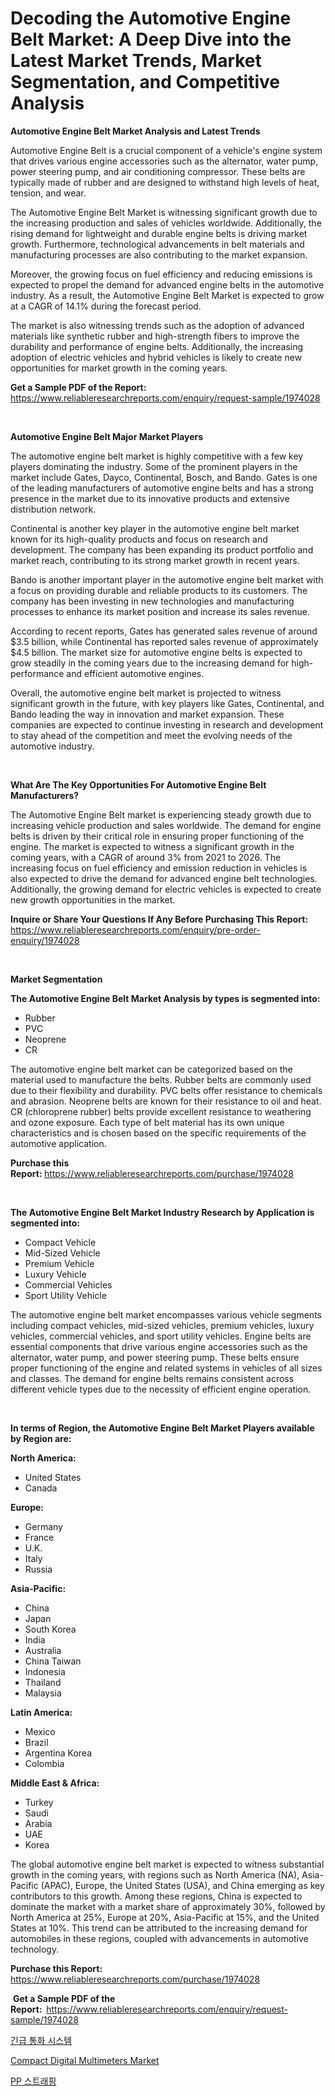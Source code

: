 <p><h1>Decoding the Automotive Engine Belt Market: A Deep Dive into the Latest Market Trends, Market Segmentation, and Competitive Analysis</h1></p><p><strong>Automotive Engine Belt Market Analysis and Latest Trends</strong></p>
<p><p>Automotive Engine Belt is a crucial component of a vehicle's engine system that drives various engine accessories such as the alternator, water pump, power steering pump, and air conditioning compressor. These belts are typically made of rubber and are designed to withstand high levels of heat, tension, and wear.</p><p>The Automotive Engine Belt Market is witnessing significant growth due to the increasing production and sales of vehicles worldwide. Additionally, the rising demand for lightweight and durable engine belts is driving market growth. Furthermore, technological advancements in belt materials and manufacturing processes are also contributing to the market expansion.</p><p>Moreover, the growing focus on fuel efficiency and reducing emissions is expected to propel the demand for advanced engine belts in the automotive industry. As a result, the Automotive Engine Belt Market is expected to grow at a CAGR of 14.1% during the forecast period.</p><p>The market is also witnessing trends such as the adoption of advanced materials like synthetic rubber and high-strength fibers to improve the durability and performance of engine belts. Additionally, the increasing adoption of electric vehicles and hybrid vehicles is likely to create new opportunities for market growth in the coming years.</p></p>
<p><strong>Get a Sample PDF of the Report:&nbsp;</strong> <a href="https://www.reliableresearchreports.com/enquiry/request-sample/1974028">https://www.reliableresearchreports.com/enquiry/request-sample/1974028</a></p>
<p>&nbsp;</p>
<p><strong>Automotive Engine Belt Major Market Players</strong></p>
<p><p>The automotive engine belt market is highly competitive with a few key players dominating the industry. Some of the prominent players in the market include Gates, Dayco, Continental, Bosch, and Bando. Gates is one of the leading manufacturers of automotive engine belts and has a strong presence in the market due to its innovative products and extensive distribution network.</p><p>Continental is another key player in the automotive engine belt market known for its high-quality products and focus on research and development. The company has been expanding its product portfolio and market reach, contributing to its strong market growth in recent years.</p><p>Bando is another important player in the automotive engine belt market with a focus on providing durable and reliable products to its customers. The company has been investing in new technologies and manufacturing processes to enhance its market position and increase its sales revenue.</p><p>According to recent reports, Gates has generated sales revenue of around $3.5 billion, while Continental has reported sales revenue of approximately $4.5 billion. The market size for automotive engine belts is expected to grow steadily in the coming years due to the increasing demand for high-performance and efficient automotive engines.</p><p>Overall, the automotive engine belt market is projected to witness significant growth in the future, with key players like Gates, Continental, and Bando leading the way in innovation and market expansion. These companies are expected to continue investing in research and development to stay ahead of the competition and meet the evolving needs of the automotive industry.</p></p>
<p>&nbsp;</p>
<p><strong>What Are The Key Opportunities For Automotive Engine Belt Manufacturers?</strong></p>
<p><p>The Automotive Engine Belt market is experiencing steady growth due to increasing vehicle production and sales worldwide. The demand for engine belts is driven by their critical role in ensuring proper functioning of the engine. The market is expected to witness a significant growth in the coming years, with a CAGR of around 3% from 2021 to 2026. The increasing focus on fuel efficiency and emission reduction in vehicles is also expected to drive the demand for advanced engine belt technologies. Additionally, the growing demand for electric vehicles is expected to create new growth opportunities in the market.</p></p>
<p><strong>Inquire or Share Your Questions If Any Before Purchasing This Report:</strong> <a href="https://www.reliableresearchreports.com/enquiry/pre-order-enquiry/1974028">https://www.reliableresearchreports.com/enquiry/pre-order-enquiry/1974028</a></p>
<p>&nbsp;</p>
<p><strong>Market Segmentation</strong></p>
<p><strong>The Automotive Engine Belt Market Analysis by types is segmented into:</strong></p>
<p><ul><li>Rubber</li><li>PVC</li><li>Neoprene</li><li>CR</li></ul></p>
<p><p>The automotive engine belt market can be categorized based on the material used to manufacture the belts. Rubber belts are commonly used due to their flexibility and durability. PVC belts offer resistance to chemicals and abrasion. Neoprene belts are known for their resistance to oil and heat. CR (chloroprene rubber) belts provide excellent resistance to weathering and ozone exposure. Each type of belt material has its own unique characteristics and is chosen based on the specific requirements of the automotive application.</p></p>
<p><strong>Purchase this Report:&nbsp;</strong><a href="https://www.reliableresearchreports.com/purchase/1974028">https://www.reliableresearchreports.com/purchase/1974028</a></p>
<p>&nbsp;</p>
<p><strong>The Automotive Engine Belt Market Industry Research by Application is segmented into:</strong></p>
<p><ul><li>Compact Vehicle</li><li>Mid-Sized Vehicle</li><li>Premium Vehicle</li><li>Luxury Vehicle</li><li>Commercial Vehicles</li><li>Sport Utility Vehicle</li></ul></p>
<p><p>The automotive engine belt market encompasses various vehicle segments including compact vehicles, mid-sized vehicles, premium vehicles, luxury vehicles, commercial vehicles, and sport utility vehicles. Engine belts are essential components that drive various engine accessories such as the alternator, water pump, and power steering pump. These belts ensure proper functioning of the engine and related systems in vehicles of all sizes and classes. The demand for engine belts remains consistent across different vehicle types due to the necessity of efficient engine operation.</p></p>
<p>&nbsp;</p>
<p><strong>In terms of Region, the Automotive Engine Belt Market Players available by Region are:</strong></p>
<p>
    <p> <strong> North America: </strong>
        <ul>
            <li>United States</li>
            <li>Canada</li>
        </ul>
        </p> 
    <p> <strong> Europe: </strong>
        <ul>
            <li>Germany</li>
            <li>France</li>
            <li>U.K.</li>
            <li>Italy</li>
            <li>Russia</li>
        </ul>
        </p> 
    <p> <strong> Asia-Pacific: </strong>
        <ul>
            <li>China</li>
            <li>Japan</li>
            <li>South Korea</li>
            <li>India</li>
            <li>Australia</li>
            <li>China Taiwan</li>
            <li>Indonesia</li>
            <li>Thailand</li>
            <li>Malaysia</li>
        </ul>
        </p> 
    <p> <strong> Latin America: </strong>
        <ul>
            <li>Mexico</li>
            <li>Brazil</li>
            <li>Argentina Korea</li>
            <li>Colombia</li>
        </ul>
        </p> 
    <p> <strong> Middle East & Africa: </strong>
        <ul>
            <li>Turkey</li>
            <li>Saudi</li>
            <li>Arabia</li>
            <li>UAE</li>
            <li>Korea</li>
        </ul>
    </p>
    </p>
<p><p>The global automotive engine belt market is expected to witness substantial growth in the coming years, with regions such as North America (NA), Asia-Pacific (APAC), Europe, the United States (USA), and China emerging as key contributors to this growth. Among these regions, China is expected to dominate the market with a market share of approximately 30%, followed by North America at 25%, Europe at 20%, Asia-Pacific at 15%, and the United States at 10%. This trend can be attributed to the increasing demand for automobiles in these regions, coupled with advancements in automotive technology.</p></p>
<p><strong>Purchase this Report: </strong><a href="https://www.reliableresearchreports.com/purchase/1974028">https://www.reliableresearchreports.com/purchase/1974028</a></p>
<p>&nbsp;<strong>Get a Sample PDF of the Report:&nbsp;&nbsp;</strong><a href="https://www.reliableresearchreports.com/enquiry/request-sample/1974028">https://www.reliableresearchreports.com/enquiry/request-sample/1974028</a></p>
<p><strong></strong></p>
<p><p><a href="https://medium.com/@anamurno/%EB%B9%84%EC%83%81-%ED%98%B8%EC%B6%9C-%EC%8B%9C%EC%8A%A4%ED%85%9C-%EC%8B%9C%EC%9E%A5-%EA%B7%9C%EB%AA%A8-%EC%8B%9C%EC%9E%A5-%EC%A0%84%EB%A7%9D-%EB%B0%8F-%EC%8B%9C%EC%9E%A5-%EC%98%88%EC%B8%A1-2024%EB%85%84%EB%B6%80%ED%84%B0-2031%EB%85%84%EA%B9%8C%EC%A7%80-85d56359567d">긴급 통화 시스템</a></p><p><a href="https://view.publitas.com/reportprime-1/compact-digital-multimeters-market-size-furnishes-valuable-information-encompassing-market-share-market-trends-and-projections-spanning-from-2023-to-2030/">Compact Digital Multimeters Market</a></p><p><a href="https://medium.com/@oflmg4872858/pp-%EC%8A%A4%ED%8A%B8%EB%9E%98%ED%95%91-%EC%8B%9C%EC%9E%A5-%EA%B7%9C%EB%AA%A8-%EC%8B%9C%EC%9E%A5-%EC%A0%84%EB%A7%9D-%EB%B0%8F-%EC%8B%9C%EC%9E%A5-%EC%98%88%EC%B8%A1-2024%EB%85%84%EB%B6%80%ED%84%B0-2031%EB%85%84%EA%B9%8C%EC%A7%80-3f47d6ac02ff">PP 스트래핑</a></p></p>